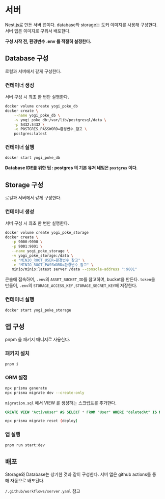 # 서버

Nest.js로 만든 서버 앱이다. database와 storage는 도커 이미지를 사용해 구성한다. 서버 앱은 이미지로 구워서 배포한다.

**구성 시작 전, 환경변수 .env 를 적절히 설정한다.**

## Database 구성

로컬과 서버에서 같게 구성한다.

### 컨테이너 생성

서버 구성 시 최초 한 번만 실행한다.

```sh
docker volume create yogi_poke_db
docker create \
    --name yogi_poke_db \
    -v yogi_poke_db:/var/lib/postgresql/data \
    -p 5432:5432 \
    -e POSTGRES_PASSWORD=환경변수_참고 \
    postgres:latest
```

### 컨테이너 실행

```sh
docker start yogi_poke_db
```

**Database IDE를 위한 팁 : postgres 의 기본 유저 네임은 `postgres` 이다.**

## Storage 구성

로컬과 서버에서 같게 구성한다.

### 컨테이너 생성

서버 구성 시 최초 한 번만 실행한다.

```sh
docker volume create yogi_poke_storage
docker create \
   -p 9000:9000 \
   -p 9001:9001 \
   --name yogi_poke_storage \
   -v yogi_poke_storage:/data \
   -e "MINIO_ROOT_USER=환경변수_참고" \
   -e "MINIO_ROOT_PASSWORD=환경변수_참고" \
   minio/minio:latest server /data --console-address ":9001"
```

콘솔에 접속하여, `.env`의 `ASSET_BUCKET_ID`를 참고하여, bucket을 만든다.
`token`을 만들어, `.env`의 `STORAGE_ACCESS_KEY` ,`STORAGE_SECRET_KEY`에 저장한다.

### 컨테이너 실행

```sh
docker start yogi_poke_storage
```

## 앱 구성

pnpm 을 패키지 매니저로 사용한다.

### 패키지 설치

```sh
pnpm i
```

### ORM 설정

```sh
npx prisma generate
npx prisma migrate dev --create-only
```

`migration.sql` 에서 VIEW 를 생성하는 스크립트를 추가한다.

```sql
CREATE VIEW "ActiveUser" AS SELECT * FROM "User" WHERE "deletedAt" IS NULL;
```

```sh
npx prisma migrate reset (deploy)
```

### 앱 실행

```sh
pnpm run start:dev
```

## 배포

Storage와 Database는 상기한 것과 같이 구성한다. 서버 앱은 github actions를 통해 자동으로 배포된다.

`/.github/workflows/server.yaml` 참고
